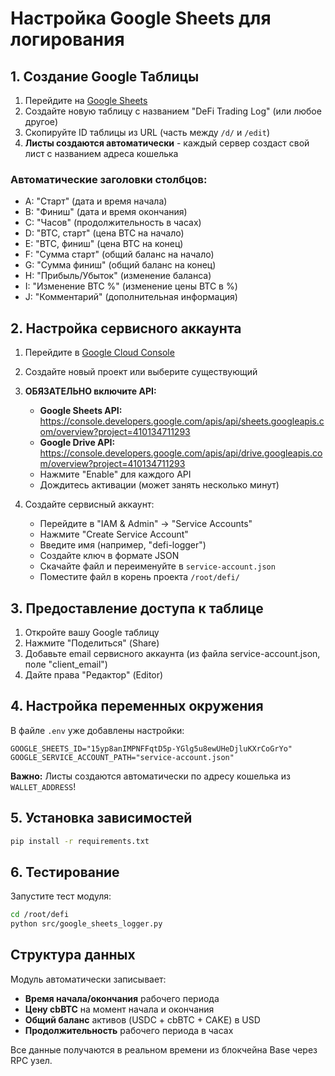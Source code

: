 # Настройка Google Sheets для логирования

## 1. Создание Google Таблицы

1. Перейдите на [Google Sheets](https://sheets.google.com)
2. Создайте новую таблицу с названием "DeFi Trading Log" (или любое другое)
3. Скопируйте ID таблицы из URL (часть между `/d/` и `/edit`)
4. **Листы создаются автоматически** - каждый сервер создаст свой лист с названием адреса кошелька

### Автоматические заголовки столбцов:
   - A: "Старт" (дата и время начала)
   - B: "Финиш" (дата и время окончания) 
   - C: "Часов" (продолжительность в часах)
   - D: "BTC, старт" (цена BTC на начало)
   - E: "BTC, финиш" (цена BTC на конец)
   - F: "Сумма старт" (общий баланс на начало)
   - G: "Сумма финиш" (общий баланс на конец)
   - H: "Прибыль/Убыток" (изменение баланса)
   - I: "Изменение BTC %" (изменение цены BTC в %)
   - J: "Комментарий" (дополнительная информация)

## 2. Настройка сервисного аккаунта

1. Перейдите в [Google Cloud Console](https://console.cloud.google.com)
2. Создайте новый проект или выберите существующий
3. **ОБЯЗАТЕЛЬНО включите API:**
   - **Google Sheets API:** https://console.developers.google.com/apis/api/sheets.googleapis.com/overview?project=410134711293
   - **Google Drive API:** https://console.developers.google.com/apis/api/drive.googleapis.com/overview?project=410134711293
   - Нажмите "Enable" для каждого API
   - Дождитесь активации (может занять несколько минут)

4. Создайте сервисный аккаунт:
   - Перейдите в "IAM & Admin" → "Service Accounts"
   - Нажмите "Create Service Account"
   - Введите имя (например, "defi-logger")
   - Создайте ключ в формате JSON
   - Скачайте файл и переименуйте в `service-account.json`
   - Поместите файл в корень проекта `/root/defi/`

## 3. Предоставление доступа к таблице

1. Откройте вашу Google таблицу
2. Нажмите "Поделиться" (Share)
3. Добавьте email сервисного аккаунта (из файла service-account.json, поле "client_email")
4. Дайте права "Редактор" (Editor)

## 4. Настройка переменных окружения

В файле `.env` уже добавлены настройки:
```env
GOOGLE_SHEETS_ID="15yp8anIMPNFFqtD5p-YGlg5u8ewUHeDjluKXrCoGrYo"
GOOGLE_SERVICE_ACCOUNT_PATH="service-account.json"
```

**Важно:** Листы создаются автоматически по адресу кошелька из `WALLET_ADDRESS`!

## 5. Установка зависимостей

```bash
pip install -r requirements.txt
```

## 6. Тестирование

Запустите тест модуля:
```bash
cd /root/defi
python src/google_sheets_logger.py
```

## Структура данных

Модуль автоматически записывает:
- **Время начала/окончания** рабочего периода
- **Цену cbBTC** на момент начала и окончания
- **Общий баланс** активов (USDC + cbBTC + CAKE) в USD
- **Продолжительность** рабочего периода в часах

Все данные получаются в реальном времени из блокчейна Base через RPC узел.
